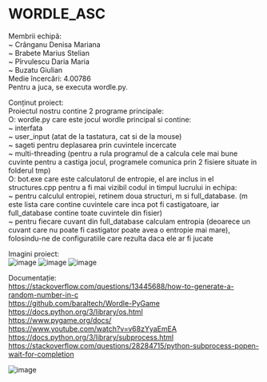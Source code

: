 # WORDLE_ASC 
Membrii echipă: <br />
  ~ Crânganu Denisa Mariana  <br />
  ~ Brabete Marius Stelian   <br />
  ~ Pîrvulescu Daria Maria  <br />
  ~ Buzatu Giulian  <br />
Medie încercări: 4.00786  <br />
Pentru a juca, se executa wordle.py. <br />

Conținut proiect: <br />
  Proiectul nostru contine 2 programe principale:   <br />
    O: wordle.py care este jocul wordle principal si contine: <br />
            ~ interfata <br />
            ~ user_input (atat de la tastatura, cat si de la mouse) <br />
            ~ sageti pentru deplasarea prin cuvintele incercate <br />
            ~ multi-threading (pentru a rula programul de a calcula cele mai bune cuvinte pentru a castiga jocul, programele comunica prin 2 fisiere situate in folderul tmp) <br />
    O: bot.exe care este calculatorul de entropie, el are inclus in el structures.cpp pentru a fi mai vizibil codul in timpul lucrului in echipa: <br />
            ~ pentru calculul entropiei, retinem doua structuri, m si full_database. (m este lista care contine cuvintele care inca pot fi castigatoare, iar full_database contine toate cuvintele din fisier) <br />
            ~ pentru fiecare cuvant din full_database calculam entropia (deoarece un cuvant care nu poate fi castigator poate avea o entropie mai mare), folosindu-ne de configuratiile care rezulta daca ele ar fi jucate <br />

Imagini proiect: <br />
![image](https://user-images.githubusercontent.com/85646597/204155465-b7347f5b-6f70-409d-aacf-c49f5a9c7241.png)
![image](https://user-images.githubusercontent.com/85646597/204155472-89a259cc-e2f0-4511-b840-249f82c36a82.png)
![image](https://user-images.githubusercontent.com/85646597/204155477-43bd4b44-5538-47f7-b0fa-07e936837120.png)

        

Documentație:  <br />
https://stackoverflow.com/questions/13445688/how-to-generate-a-random-number-in-c <br />
https://github.com/baraltech/Wordle-PyGame   <br />
https://docs.python.org/3/library/os.html     <br />
https://www.pygame.org/docs/      <br />
https://www.youtube.com/watch?v=v68zYyaEmEA   <br />
https://docs.python.org/3/library/subprocess.html <br />
https://stackoverflow.com/questions/28284715/python-subprocess-popen-wait-for-completion <br />

![image](https://user-images.githubusercontent.com/85646597/204140146-e368b2a3-5252-4c27-b9ce-3b5242ac9c8a.png)
